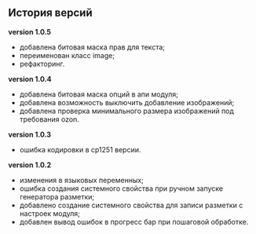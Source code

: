 <!-- cl-start -->
## История версий

**version 1.0.5**    
- добавлена битовая маска прав для текста;    
- переименован класс image;    
- рефакторинг.    

**version 1.0.4**    
- добавлена битовая маска опций в апи модуля;    
- добавлена возможность выключить добавление изображений;    
- добавлена проверка минимального размера изображений под требования ozon.    

**version 1.0.3**    
- ошибка кодировки в cp1251 версии.    

**version 1.0.2**    
- изменения в языковых переменных;    
- ошибка создания системного свойства при ручном запуске генератора разметки;    
- добавлено создание системного свойства для записи разметки с настроек модуля;    
- добавлен вывод ошибок в прогресс бар при пошаговой обработке.    
<!-- cl-end -->
